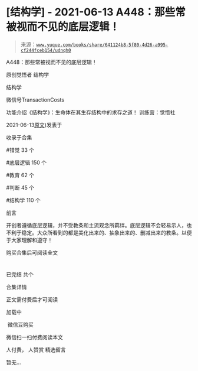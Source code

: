 # [结构学] - 2021-06-13 A448：那些常被视而不见的底层逻辑！

> 来源：[`www.yuque.com/books/share/641124b8-5f80-4d26-a995-cf244fceb154/udnqh0`](https://www.yuque.com/books/share/641124b8-5f80-4d26-a995-cf244fceb154/udnqh0)



A448：那些常被视而不见的底层逻辑！ 

原创觉悟者 结构学 

结构学 

微信号TransactionCosts 

功能介绍《结构学》：生命体在其生存结构中的求存之道！ 训练营：觉悟社 

2021-06-13[原文](https://mp.weixin.qq.com/s?__biz=MzIzMDYwOTM0Mg==&mid=2247485830&idx=1&sn=42c85288382aacb54ef38302b619e934&chksm=e8b19157dfc61841033aa2c778fc461dd05cf91d24f4ecdc3c8e812d94251607fdb69912c08f#rd))发表于 

收录于合集 

#错觉 33 个 

#底层逻辑 150 个 

#教育 62 个 

#判断 45 个 

#结构学 110 个 

前言 

开创者遵循底层逻辑，并不受教条和主流观念所羁绊。底层逻辑不会轻易示人，也不利于稳定。大众所看到的都是美化出来的、抽象出来的、删减出来的教条。以便于大家理解和遵守！ 

购买合集后可阅读全文 

# 

已完结 共个 

合集详情 

正文需付费后才可阅读 

加载中 

 微信豆购买 

微信扫一扫付费阅读本文 

人付费， 人赞赏 <ne-h3 id="TTg72" data-lake-id="TTg72"><ne-heading-ext><ne-heading-anchor></ne-heading-anchor><ne-heading-fold></ne-heading-fold></ne-heading-ext><ne-heading-content>精选留言</ne-heading-content></ne-h3> 

暂无...